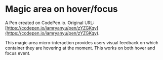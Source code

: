 # Magic area on hover/focus

A Pen created on CodePen.io. Original URL: [https://codepen.io/iamryanyu/pen/zYZGKqy](https://codepen.io/iamryanyu/pen/zYZGKqy).

This magic area micro-interaction provides users visual feedback on which container they are hovering at the moment. This works on both hover and focus event.

